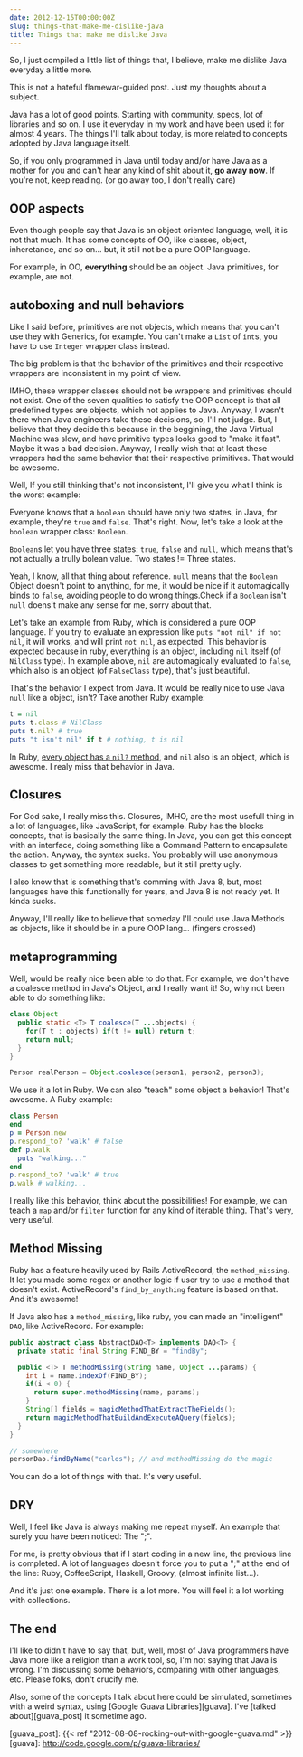 ```yaml
---
date: 2012-12-15T00:00:00Z
slug: things-that-make-me-dislike-java
title: Things that make me dislike Java
---
```


So, I just compiled a little list of things that, I believe, make me dislike
Java everyday a little more.

This is not a hateful flamewar-guided post. Just my thoughts about a subject.

Java has a lot of good points. Starting with community, specs, lot of libraries
and so on. I use it everyday in my work and have been used it for almost 4 years.
The things I'll talk about today, is more related to concepts adopted by Java
language itself.

So, if you only programmed in Java until today and/or have Java as a mother for
you and can't hear any kind of shit about it, **go away now**. If you're not,
keep reading. (or go away too, I don't really care)

## OOP aspects

Even though people say that Java is an object oriented language, well, it is not
that much. It has some concepts of OO, like classes, object, inheretance, and so
on... but, it still not be a pure OOP language.

For example, in OO, **everything** should be an object. Java primitives, for
example, are not.

## autoboxing and null behaviors

Like I said before, primitives are not objects, which means that you can't
use they with Generics, for example. You can't make a `List` of `int`s, you have
to use `Integer` wrapper class instead.

The big problem is that the behavior of the primitives and their respective
wrappers are inconsistent in my point of view.

IMHO, these wrapper classes should not be wrappers and primitives should not exist.
One of the seven qualities to satisfy the OOP concept is that all predefined
types are objects, which not applies to Java. Anyway, I wasn't there when Java
engineers take these decisions, so, I'll not judge. But, I believe that they
decide this because in the beggining, the Java Virtual Machine was slow, and have
primitive types looks good to "make it fast". Maybe it was a bad decision.
Anyway, I really wish that at least these wrappers had the same behavior that
their respective primitives. That would be awesome.

Well, If you still thinking that's not inconsistent, I'll give you what I think
is the worst example:

Everyone knows that a `boolean` should have only two states, in Java, for example,
they're `true` and `false`. That's right. Now, let's take a look at the `boolean`
wrapper class: `Boolean`.

`Boolean`s let you have three states: `true`, `false` and `null`, which means
that's not actually a trully bolean value. Two states != Three states.

Yeah, I know, all that thing about reference. `null` means that the `Boolean`
Object doesn't point to anything, for me, it would be nice if it automagically
binds to `false`, avoiding people to do wrong things.Check if a `Boolean` isn't
`null` doens't make any sense for me, sorry about that.

Let's take an example from Ruby, which is considered a pure OOP language. If you
try to evaluate an expression like `puts "not nil" if not nil`, it will works,
and will print `not nil`, as expected. This behavior is expected because in ruby,
everything is an object, including `nil` itself (of `NilClass` type). In example
above, `nil` are automagically evaluated to `false`, which also is an object
(of `FalseClass` type), that's just beautiful.

That's the behavior I expect from Java. It would be really nice to use Java `null`
like a object, isn't? Take another Ruby example:

```ruby
t = nil
puts t.class # NilClass
puts t.nil? # true
puts "t isn't nil" if t # nothing, t is nil
```

In Ruby, [every object has a `nil?` method][rdoc_nil], and `nil` also is an
object, which is awesome. I realy miss that behavior in Java.

## Closures

For God sake, I really miss this. Closures, IMHO, are the most usefull thing
in a lot of languages, like JavaScript, for example. Ruby has the blocks
concepts, that is basically the same thing. In Java, you can get this concept
with an interface, doing something like a Command Pattern to encapsulate the
action. Anyway, the syntax sucks. You probably will use anonymous classes to get
something more readable, but it still pretty ugly.

I also know that is something that's comming with Java 8, but, most languages
have this functionally for years, and Java 8 is not ready yet. It kinda sucks.

Anyway, I'll really like to believe that someday I'll could use Java Methods as
objects, like it should be in a pure OOP lang... (fingers crossed)

## metaprogramming

Well, would be really nice been able to do that. For example, we don't have a
coalesce method in Java's Object, and I really want it! So, why not been able to
do something like:

```java
class Object
  public static <T> T coalesce(T ...objects) {
    for(T t : objects) if(t != null) return t;
    return null;
  }
}

Person realPerson = Object.coalesce(person1, person2, person3);
```

We use it a lot in Ruby. We can also "teach" some object a behavior! That's
awesome. A Ruby example:

```ruby
class Person
end
p = Person.new
p.respond_to? 'walk' # false
def p.walk
  puts "walking..."
end
p.respond_to? 'walk' # true
p.walk # walking...
```

I really like this behavior, think about the possibilities! For example, we can
teach a `map` and/or `filter` function for any kind of iterable thing. That's
very, very useful.

## Method Missing

Ruby has a feature heavily used by Rails ActiveRecord, the `method_missing`. It
let you made some regex or another logic if user try to use a method that doesn't
exist. ActiveRecord's `find_by_anything` feature is based on that. And it's
awesome!

If Java also has a `method_missing`, like ruby, you can made an "intelligent"
`DAO`, like ActiveRecord. For example:

```java
public abstract class AbstractDAO<T> implements DAO<T> {
  private static final String FIND_BY = "findBy";

  public <T> T methodMissing(String name, Object ...params) {
    int i = name.indexOf(FIND_BY);
    if(i < 0) {
      return super.methodMissing(name, params);
    }
    String[] fields = magicMethodThatExtractTheFields();
    return magicMethodThatBuildAndExecuteAQuery(fields);
  }
}

// somewhere
personDao.findByName("carlos"); // and methodMissing do the magic
```

You can do a lot of things with that. It's very useful.

## DRY

Well, I feel like Java is always making me repeat myself. An example that surely
you have been noticed: The ";".

For me, is pretty obvious that if I start coding in a new line, the previous line
is completed. A lot of languages doesn't force you to put a ";" at the end of the
line: Ruby, CoffeeScript, Haskell, Groovy, (almost infinite list...).

And it's just one example. There is a lot more. You will feel it a lot working
with collections.

## The end

I'll like to didn't have to say that, but, well, most of Java programmers have
Java more like a religion than a work tool, so, I'm not saying that Java is wrong.
I'm discussing some behaviors, comparing with other languages, etc. Please folks,
don't crucify me.

Also, some of the concepts I talk about here could be simulated, sometimes with
a weird syntax, using [Google Guava Libraries][guava]. I've
[talked about][guava_post] it sometime ago.

[rdoc_nil]: http://ruby-doc.org/core-1.9.3/Object.html#method-i-nil-3F

[guava_post]: {{< ref "2012-08-08-rocking-out-with-google-guava.md" >}}
[guava]: http://code.google.com/p/guava-libraries/
